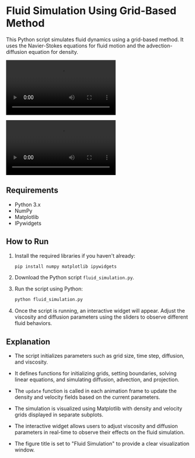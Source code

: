 # Fluid Simulation Using Grid-Based Method

This Python script simulates fluid dynamics using a grid-based method. It uses the Navier-Stokes equations for fluid motion and the advection-diffusion equation for density.

<video controls src="output/diffusion_simulation_better.mp4" title="diffusion simulation"></video>

<video controls src="output/Fluid_Simulation.mp4" title="Fluid Simulation"></video>



## Requirements

- Python 3.x
- NumPy
- Matplotlib
- IPywidgets

## How to Run

1. Install the required libraries if you haven't already:

    ```bash
    pip install numpy matplotlib ipywidgets
    ```

2. Download the Python script `fluid_simulation.py`.

3. Run the script using Python:

    ```bash
    python fluid_simulation.py
    ```

4. Once the script is running, an interactive widget will appear. Adjust the viscosity and diffusion parameters using the sliders to observe different fluid behaviors.

## Explanation

- The script initializes parameters such as grid size, time step, diffusion, and viscosity.

- It defines functions for initializing grids, setting boundaries, solving linear equations, and simulating diffusion, advection, and projection.

- The `update` function is called in each animation frame to update the density and velocity fields based on the current parameters.

- The simulation is visualized using Matplotlib with density and velocity grids displayed in separate subplots.

- The interactive widget allows users to adjust viscosity and diffusion parameters in real-time to observe their effects on the fluid simulation.

- The figure title is set to "Fluid Simulation" to provide a clear visualization window.